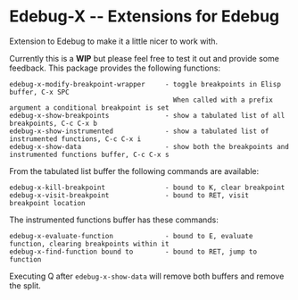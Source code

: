 # Edebug-X -- Extensions for Edebug

Extension to Edebug to make it a little nicer to work with.

Currently this is a **WIP** but please feel free to test it out and provide some feedback. This package provides the following
functions:
```
edebug-x-modify-breakpoint-wrapper     - toggle breakpoints in Elisp buffer, C-x SPC
                                         When called with a prefix argument a conditional breakpoint is set
edebug-x-show-breakpoints              - show a tabulated list of all breakpoints, C-c C-x b
edebug-x-show-instrumented             - show a tabulated list of instrumented functions, C-c C-x i
edebug-x-show-data                     - show both the breakpoints and instrumented functions buffer, C-c C-x s
```

From the tabulated list buffer the following commands are available:
```
edebug-x-kill-breakpoint               - bound to K, clear breakpoint
edebug-x-visit-breakpoint              - bound to RET, visit breakpoint location
```

The instrumented functions buffer has these commands:
```
edebug-x-evaluate-function             - bound to E, evaluate function, clearing breakpoints within it
edebug-x-find-function bound to        - bound to RET, jump to function
```

Executing Q after `edebug-x-show-data` will remove both buffers and remove the split.
